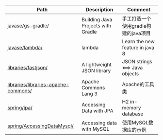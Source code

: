 |Path|Description|Comment|
|---|---|---|
|[javase/gs-gradle/](https://github.com/bigwindlee/java/tree/master/javase/gs-gradle)|Building Java Projects with Gradle|手工打造一个使用gradle构建的java项目|
|[javase/lambda/](https://github.com/bigwindlee/java/tree/master/javase/lambda)|lambda|Learn the new feature in java 8|
|[libraries/fastjson/](https://github.com/bigwindlee/java/tree/master/libraries/fastjson)|A lightweight JSON library|JSON strings <==> Java objects|
|[libraries/libraries-apache-commons/](https://github.com/bigwindlee/java/tree/master/libraries/libraries-apache-commons)|Apache Commons Lang 3|Apache的工具类|
|[spring/jpa/](https://github.com/bigwindlee/java/tree/master/spring/jpa)|Accessing Data with JPA|H2 in-memory database|
|[spring/AccessingDataMysql/](https://github.com/bigwindlee/java/tree/master/spring/AccessingDataMysql)|Accessing data with MySQL|使用MySQL数据库的示例|
